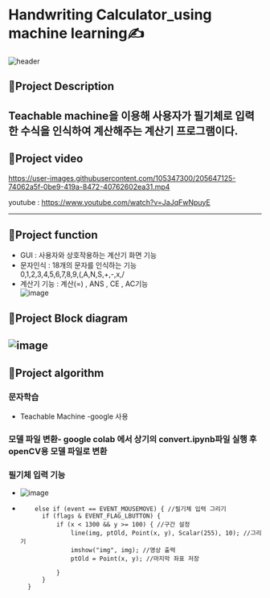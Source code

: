 # Handwriting Calculator_using machine learning✍️


![header](https://capsule-render.vercel.app/api?type=waving&color=ADD8E6&height=300&section=header&text=Handwriting%20calculator&desc=using%20machine%20learning&fontSize=50&demo=wave&fontColor=696969)

## :pushpin:Project Description

Teachable machine을 이용해 사용자가 필기체로 입력한 수식을 인식하여 계산해주는 계산기 프로그램이다.
--------------------------------------------------------
## :pushpin:Project video

https://user-images.githubusercontent.com/105347300/205647125-74062a5f-0be9-419a-8472-40762602ea31.mp4

youtube : https://www.youtube.com/watch?v=JaJqFwNpuyE﻿

---------------------------------------------------------
## :pushpin:Project function

- GUI : 사용자와 상호작용하는 계산기 화면 기능  
- 문자인식 : 18개의 문자를 인식하는 기능  
 0,1,2,3,4,5,6,7,8,9,(,A,N,S,+,-,x,/  
- 계산기 기능 : 계산(=) , ANS , CE , AC기능  
![image](https://user-images.githubusercontent.com/105347300/205648138-54bd5977-ac56-44d4-9db3-47a5f13a4ada.png)

## :pushpin:Project Block diagram

![image](https://user-images.githubusercontent.com/105347300/205648749-8a029d2f-93d6-4fdd-b4c7-5b9a26d010ba.png)
----------------------------------------------------------

## :pushpin:Project algorithm

### 문자학습  

- Teachable Machine -google 사용

### 모델 파일 변환- google colab 에서 상기의 convert.ipynb파일 실행 후 openCV용 모델 파일로 변환  

### 필기체 입력 기능  
- ![image](https://user-images.githubusercontent.com/105347300/205650161-ad97a274-67c8-42c1-aea4-bce1ae2670c5.png)
-         else if (event == EVENT_MOUSEMOVE) { //필기체 입력 그리기
            if (flags & EVENT_FLAG_LBUTTON) {
                if (x < 1300 && y >= 100) { //구간 설정
                    line(img, ptOld, Point(x, y), Scalar(255), 10); //그리기
                    imshow("img", img); //영상 출력
                    ptOld = Point(x, y); //마지막 좌표 저장

                }
            }
        }

